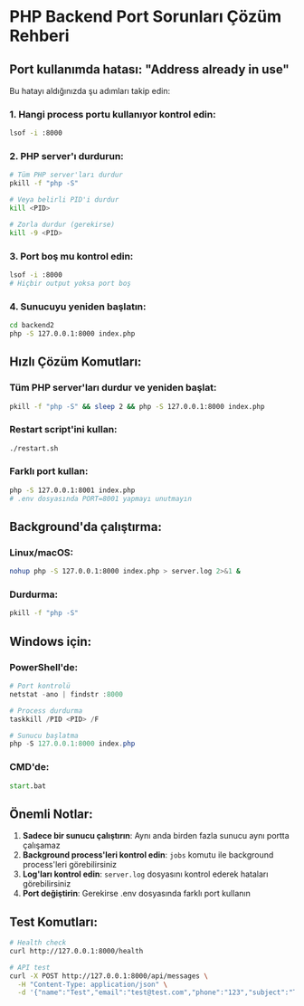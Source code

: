 # PHP Backend Port Sorunları Çözüm Rehberi

## Port kullanımda hatası: "Address already in use"

Bu hatayı aldığınızda şu adımları takip edin:

### 1. Hangi process portu kullanıyor kontrol edin:
```bash
lsof -i :8000
```

### 2. PHP server'ı durdurun:
```bash
# Tüm PHP server'ları durdur
pkill -f "php -S"

# Veya belirli PID'i durdur
kill <PID>

# Zorla durdur (gerekirse)
kill -9 <PID>
```

### 3. Port boş mu kontrol edin:
```bash
lsof -i :8000
# Hiçbir output yoksa port boş
```

### 4. Sunucuyu yeniden başlatın:
```bash
cd backend2
php -S 127.0.0.1:8000 index.php
```

## Hızlı Çözüm Komutları:

### Tüm PHP server'ları durdur ve yeniden başlat:
```bash
pkill -f "php -S" && sleep 2 && php -S 127.0.0.1:8000 index.php
```

### Restart script'ini kullan:
```bash
./restart.sh
```

### Farklı port kullan:
```bash
php -S 127.0.0.1:8001 index.php
# .env dosyasında PORT=8001 yapmayı unutmayın
```

## Background'da çalıştırma:

### Linux/macOS:
```bash
nohup php -S 127.0.0.1:8000 index.php > server.log 2>&1 &
```

### Durdurma:
```bash
pkill -f "php -S"
```

## Windows için:

### PowerShell'de:
```powershell
# Port kontrolü
netstat -ano | findstr :8000

# Process durdurma
taskkill /PID <PID> /F

# Sunucu başlatma
php -S 127.0.0.1:8000 index.php
```

### CMD'de:
```cmd
start.bat
```

## Önemli Notlar:

1. **Sadece bir sunucu çalıştırın**: Aynı anda birden fazla sunucu aynı portta çalışamaz
2. **Background process'leri kontrol edin**: `jobs` komutu ile background process'leri görebilirsiniz
3. **Log'ları kontrol edin**: `server.log` dosyasını kontrol ederek hataları görebilirsiniz
4. **Port değiştirin**: Gerekirse .env dosyasında farklı port kullanın

## Test Komutları:

```bash
# Health check
curl http://127.0.0.1:8000/health

# API test
curl -X POST http://127.0.0.1:8000/api/messages \
  -H "Content-Type: application/json" \
  -d '{"name":"Test","email":"test@test.com","phone":"123","subject":"Test","legal_area":"other","urgency":"low","message":"Test"}'
```